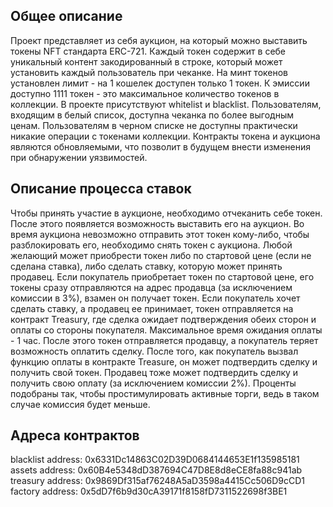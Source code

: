 ## Общее описание 

 Проект представляет из себя аукцион, на который можно выставить токены NFT стандарта ERC-721. Каждый токен содержит в себе уникальный контент закодированный в строке, который может установить каждый пользователь при чеканке. На минт токенов установлен лимит - на 1 кошелек доступен только 1 токен. К эмиссии доступно 1111 токен - это максимальное количество токенов в коллекции. В проекте присутствуют whitelist и blacklist. Пользователям, входящим в белый список, доступна чеканка по более выгодным ценам. Пользователям в черном списке не доступны практически никакие операции с токенами коллекции. Контракты токена и аукциона являются обновляемыми, что позволит в будущем внести изменения при обнаружении уязвимостей.

## Описание процесса ставок 

 Чтобы принять участие в аукционе, необходимо отчеканить себе токен. После этого появляется возможность выставить его на аукцион. Во время аукциона невозможно отправить этот токен кому-либо, чтобы разблокировать его, необходимо снять токен с аукциона. Любой желающий может приобрести токен либо по стартовой цене (если не сделана ставка), либо сделать ставку, которую может принять продавец. Если покупатель приобретает токен по стартовой цене, его токены сразу отправляются на адрес продавца (за исключением комиссии в 3%), взамен он получает токен. Если покупатель хочет сделать ставку, а продавец ее принимает, токен отправляется на контракт Treasury, где сделка ожидает подтверждения обеих сторон и оплаты со стороны покупателя. Максимальное время ожидания оплаты - 1 час. После этого токен отправляется продавцу, а покупатель теряет возможность оплатить сделку. После того, как покупатель вызвал функцию оплаты в контракте Treasure, он может подтвердить сделку и получить свой токен. Продавец тоже может подтвердить сделку и получить свою оплату (за исключением комиссии 2%). Проценты подобраны так, чтобы простимулировать активные торги, ведь в таком случае комиссия будет меньше.

 ## Адреса контрактов
 blacklist address:  0x6331Dc14863C02D39D0684144653E1f135985181
 assets address:  0x60B4e5348dD387694C47D8E8d8eCE8fa88c941ab
 treasury address:  0x9869Df315af76248A5aD3598a4415Cc506D9cCD1
 factory address:  0x5dD7f6b9d30cA39171f8158fD7311522698f3BE1